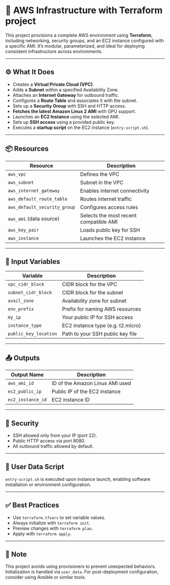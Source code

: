 
# 🚀 AWS Infrastructure with Terraform project

This project provisions a complete AWS environment using **Terraform**, including networking, security groups, and an EC2 instance configured with a specific AMI. It’s modular, parameterized, and ideal for deploying consistent infrastructure across environments.

---

## ⚙️ What It Does

- Creates a **Virtual Private Cloud (VPC)**.
- Adds a **Subnet** within a specified Availability Zone.
- Attaches an **Internet Gateway** for outbound traffic.
- Configures a **Route Table** and associates it with the subnet.
- Sets up a **Security Group** with SSH and HTTP access.
- **Fetches the latest Amazon Linux 2 AMI** with GPU support.
- Launches an **EC2 Instance** using the selected AMI.
- Sets up **SSH access** using a provided public key.
- Executes a **startup script** on the EC2 instance (`entry-script.sh`).

---

## 📦 Resources

| Resource                       | Description                                      |
|--------------------------------|--------------------------------------------------|
| `aws_vpc`                      | Defines the VPC                                  |
| `aws_subnet`                   | Subnet in the VPC                                |
| `aws_internet_gateway`         | Enables internet connectivity                    |
| `aws_default_route_table`      | Routes internet traffic                          |
| `aws_default_security_group`   | Configures access rules                          |
| `aws_ami` (data source)        | Selects the most recent compatible AMI           |
| `aws_key_pair`                 | Loads public key for SSH                         |
| `aws_instance`                 | Launches the EC2 instance                        |

---

## 🧾 Input Variables

| Variable               | Description                                |
|------------------------|--------------------------------------------|
| `vpc_cidr_block`       | CIDR block for the VPC                     |
| `subnet_cidr_block`    | CIDR block for the subnet                  |
| `avail_zone`           | Availability zone for subnet              |
| `env_prefix`           | Prefix for naming AWS resources           |
| `my_ip`                | Your public IP for SSH access             |
| `instance_type`        | EC2 instance type (e.g. t2.micro)         |
| `public_key_location`  | Path to your SSH public key file          |

---

## 📤 Outputs

| Output Name        | Description                          |
|--------------------|--------------------------------------|
| `aws_ami_id`       | ID of the Amazon Linux AMI used      |
| `ec2_public_ip`    | Public IP of the EC2 instance        |
| `ec2_instance_id`  | EC2 instance ID                      |

---

## 🔐 Security

- SSH allowed only from your IP (port 22).
- Public HTTP access via port 8080.
- All outbound traffic allowed by default.

---

## 📝 User Data Script

`entry-script.sh` is executed upon instance launch, enabling software installation or environment configuration.

---

## ✅ Best Practices

- Use `terraform.tfvars` to set variable values.
- Always initialize with `terraform init`.
- Preview changes with `terraform plan`.
- Apply with `terraform apply`.

---

## 🧠 Note

This project avoids using provisioners to prevent unexpected behaviors. Initialization is handled via `user_data`. For post-deployment configuration, consider using Ansible or similar tools.

